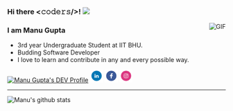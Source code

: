 ### Hi there <𝚌𝚘𝚍𝚎𝚛𝚜/>! <img src="https://github.com/TheDudeThatCode/TheDudeThatCode/blob/master/Assets/Hi.gif" width="29px">
<!--<img src="https://github.com/ManuGupta9780/ManuGupta9780/blob/master/Vanilla-1s-286px.gif" width="500px">-->
<img align="right" alt="GIF" src="https://github.com/TheDudeThatCode/TheDudeThatCode/blob/master/Assets/Developer.gif" />

### I am Manu Gupta
- 3rd year Undergraduate Student at IIT BHU. 
- Budding Software Developer
- I love to learn and contribute in any and every possible way.

<a href="https://dev.to/manugupta9780"><img src="https://d2fltix0v2e0sb.cloudfront.net/dev-badge.svg" alt="Manu Gupta's DEV Profile" height="30" width="30"></a>
<a href="https://www.linkedin.com/in/manugupta9780/"><img src="https://github.com/aritraroy/social-icons/blob/master/linkedin-icon.png?raw=true" height="30" width="30"></a>
<a href="https://www.facebook.com/profile.php?id=100009274376415"><img src="https://github.com/aritraroy/social-icons/blob/master/facebook-icon.png?raw=true" height="30" width="30"></a>
<a href="https://www.instagram.com/_i_am_manugupta/"><img src="https://github.com/aritraroy/social-icons/blob/master/instagram-icon.png?raw=true" height="30" width="30"></a>

-----------------------------------------------------------------------------------------------------------------------------------------------------------------------------------

![Manu's github stats](https://github-readme-stats.vercel.app/api?username=ManuGupta9780&show_icons=true&theme=radical)

<!--
**ManuGupta9780/ManuGupta9780** is a ✨ _special_ ✨ repository because its `README.md` (this file) appears on your GitHub profile.

Here are some ideas to get you started:

- 🔭 I’m currently working on ...
- 🌱 I’m currently learning ...
- 👯 I’m looking to collaborate on ...
- 🤔 I’m looking for help with ...
- 💬 Ask me about ...
- 📫 How to reach me: ...
- 😄 Pronouns: ...
- ⚡ Fun fact: ...
-->
